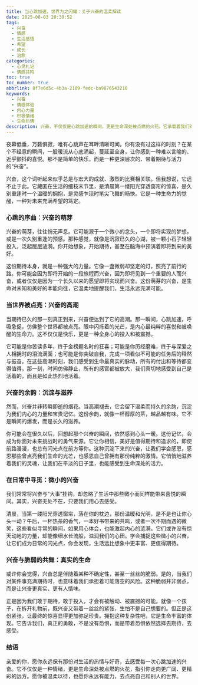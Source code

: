 ```yaml
---
title: 当心跳加速，世界为之闪耀：关于兴奋的温柔解读
date: 2025-08-03 20:30:52
tags:
  - 兴奋
  - 情感
  - 生活感悟
  - 希望
  - 成长
  - 治愈
categories:
  - 心灵札记
  - 情感共鸣
toc: true
toc_number: true
abbrlink: 8f7e6d5c-4b3a-2109-fedc-ba9876543210
keywords:
  - 兴奋
  - 情感体验
  - 内心力量
  - 积极情绪
  - 生命热情
description: 兴奋，不仅仅是心跳加速的瞬间，更是生命深处被点燃的火花。它承载着我们对未来的憧憬，对未知的渴望，以及对生活最真挚的热爱。这篇文章将带你温柔地探索兴奋的奥秘，感受它如何滋养我们的灵魂，成为我们前行的不竭动力。
---
```


夜幕低垂，万籁俱寂，唯有心跳声在耳畔清晰可闻。你有没有过这样的时刻？在某个不经意的瞬间，一股暖流从心底涌起，蔓延至全身，让你感到一种难以言喻的、近乎颤抖的喜悦。那不是简单的快乐，而是一种更深层次的、带着期待与活力的“兴奋”。

兴奋，这个词听起来似乎总是与宏大的成就、激烈的比赛相关联。但我想说，它远不止于此。它藏匿在生活的细枝末节里，是清晨第一缕阳光穿透窗帘的惊喜，是久别重逢时一个温暖的拥抱，是灵感乍现时笔尖飞舞的畅快。它是一种生命力的觉醒，一种对未来充满希望的笃定。

### 心跳的序曲：兴奋的萌芽

兴奋的萌芽，往往悄无声息。它可能源于一个微小的念头，一个即将实现的梦想，或是一次久别重逢的预感。那种感觉，就像是沉寂已久的心湖，被一颗小石子轻轻投入，泛起层层涟漪。你开始想象，开始期待，甚至在脑海中预演着即将到来的美好。

这份期待本身，就是一种强大的力量。它像一盏微弱却坚定的灯，照亮了前行的路。你可能会因为即将开始的一段旅程而兴奋，因为即将见到一个重要的人而兴奋，或者仅仅是因为一个长久以来的愿望即将实现而兴奋。这份萌芽的兴奋，是生命对未知和美好的本能向往，它温柔地提醒我们，生活永远充满可能。

### 当世界被点亮：兴奋的高潮

当期待已久的那一刻真正到来，兴奋便达到了它的高潮。那一瞬间，心跳加速，呼吸急促，仿佛整个世界都被点亮。眼中闪烁着的光芒，是内心最纯粹的喜悦和被唤醒的生命力。这不仅仅是快乐，更是一种全身心的投入和被震撼。

它可能是你苦读多年，终于金榜题名时的狂喜；可能是你历经磨难，终于与深爱之人相拥时的泪流满面；也可能是你突破自我，完成一项看似不可能的任务后的释然与振奋。在这些高潮时刻，我们感受到生命最真实的脉动，所有的付出和等待都变得值得。那一刻，时间仿佛静止，所有的感官都被放大，我们真切地感受到自己是活着的，而且是如此热烈地活着。

### 兴奋的余韵：沉淀与滋养

然而，兴奋并非转瞬即逝的烟花。当高潮褪去，它会留下温柔而持久的余韵，沉淀为我们内心的力量和宝贵记忆。这份余韵，就像一杯醇厚的茶，越品越有味。它不是瞬间的爆发，而是长久的滋养。

你可能会在很久以后，回想起那个兴奋的瞬间，依然感到心头一暖。这份记忆，会成为你面对未来挑战时的勇气来源。它让你相信，美好是值得期待和追求的，即使前路漫漫，也总有闪光点在前方等你。这种沉淀下来的兴奋，让我们学会感恩，感恩那些曾点亮我们生命的光芒，也感恩自己曾拥有那份纯粹的激情。它悄悄地滋养着我们的灵魂，让我们在平淡的日子里，也能感受到生命深处的活力。

### 在日常中寻觅：微小的兴奋

我们常常将兴奋与“大事”挂钩，却忽略了生活中那些微小而同样能带来喜悦的瞬间。其实，兴奋无处不在，只要我们用心去感受。

清晨，当第一缕阳光穿透窗帘，落在你的枕边，那份温暖和光明，是不是也让你心头一动？午后，一杯热茶的香气，一本好书带来的共鸣，或者一次不期而遇的微笑，这些看似寻常的瞬间，如果用心体会，也能激起内心的涟漪。它们或许没有惊天动地的力量，却能像细水长流般，滋润我们的心田。学会捕捉这些微小的兴奋，让它们成为日常的闪光点，你会发现，生活远比想象中更丰富、更值得期待。

### 兴奋与脆弱的共舞：真实的生命

或许你会觉得，兴奋总是伴随着某种不确定性，甚至一丝丝的脆弱。是的，当我们对某件事充满期待时，也意味着我们承担着可能落空的风险。这种脆弱并非弱点，而是让兴奋更真实、更有人情味。

正是因为我们敢于期待，敢于投入，才会有被触动、被震撼的可能。就像一个孩子，在拆开礼物前，既兴奋又带着一丝丝的紧张，生怕不是自己想要的。但正是这份紧张，让最终的惊喜显得更加弥足珍贵。拥抱这种复杂性吧，它是生命丰富的体现。它告诉我们，真正的勇敢，不是没有恐惧，而是带着恐惧依然选择去期待，去感受。

### 结语

亲爱的你，愿你永远保有那份对生活的热情与好奇，去感受每一次心跳加速的兴奋。它不仅仅是一种情绪，更是生命深处被点燃的火花，指引你走向更广阔、更精彩的远方。愿你被温柔以待，也愿你永远有能力，去点亮自己和别人的世界。